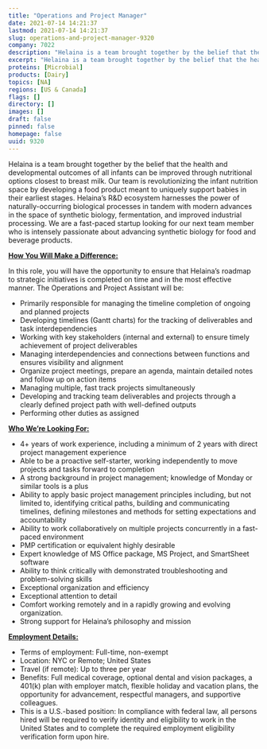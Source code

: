```yaml
---
title: "Operations and Project Manager"
date: 2021-07-14 14:21:37
lastmod: 2021-07-14 14:21:37
slug: operations-and-project-manager-9320
company: 7022
description: "Helaina is a team brought together by the belief that the health and developmental outcomes of all infants can be improved through nutritional options closest to breast milk. Our team is revolutionizing the infant nutrition space by developing a food product meant to uniquely support babies in their earliest stages. Helaina’s R&D ecosystem harnesses the power of naturally-occurring biological processes in tandem with modern advances in the space of synthetic biology, fermentation, and improved industrial processing."
excerpt: "Helaina is a team brought together by the belief that the health and developmental outcomes of all infants can be improved through nutritional options closest to breast milk. Our team is revolutionizing the infant nutrition space by developing a food product meant to uniquely support babies in their earliest stages. Helaina’s R&D ecosystem harnesses the power of naturally-occurring biological processes in tandem with modern advances in the space of synthetic biology, fermentation, and improved industrial processing."
proteins: [Microbial]
products: [Dairy]
topics: [NA]
regions: [US & Canada]
flags: []
directory: []
images: []
draft: false
pinned: false
homepage: false
uuid: 9320
---
```

<p>Helaina is a team brought together by the belief that the health and developmental outcomes of all infants can be improved through nutritional options closest to breast milk. Our team is revolutionizing the infant nutrition space by developing a food product meant to uniquely support babies in their earliest stages. Helaina’s R&D ecosystem harnesses the power of naturally-occurring biological processes in tandem with modern advances in the space of synthetic biology, fermentation, and improved industrial processing. We are a fast-paced startup looking for our next team member who is intensely passionate about advancing synthetic biology for food and beverage products.</p>
<p><strong><u>How You Will Make a Difference:</u></strong></p>
<p>In this role, you will have the opportunity to ensure that Helaina’s roadmap to strategic initiatives is completed on time and in the most effective manner. The Operations and Project Assistant will be:</p>
<ul>
<li>Primarily responsible for managing the timeline completion of ongoing and planned projects </li>
<li>Developing timelines (Gantt charts) for the tracking of deliverables and task interdependencies</li>
<li>Working with key stakeholders (internal and external) to ensure timely achievement of project deliverables</li>
<li>Managing interdependencies and connections between functions and ensures visibility and alignment</li>
<li>Organize project meetings, prepare an agenda, maintain detailed notes and follow up on action items</li>
<li>Managing multiple, fast track projects simultaneously</li>
<li>Developing and tracking team deliverables and projects through a clearly defined project path with well-defined outputs</li>
<li>Performing other duties as assigned</li>
</ul>
<p><strong><u>Who We’re Looking For:</u></strong></p>
<ul>
<li>4+ years of work experience, including a minimum of 2 years with direct project management experience </li>
<li>Able to be a proactive self-starter, working independently to move projects and tasks forward to completion</li>
<li>A strong background in project management; knowledge of Monday or similar tools is a plus</li>
<li>Ability to apply basic project management principles including, but not limited to, identifying critical paths, building and communicating timelines, defining milestones and methods for setting expectations and accountability</li>
<li>Ability to work collaboratively on multiple projects concurrently in a fast-paced environment</li>
<li>PMP certification or equivalent highly desirable</li>
<li>Expert knowledge of MS Office package, MS Project, and SmartSheet software</li>
<li>Ability to think critically with demonstrated troubleshooting and problem-solving skills</li>
<li>Exceptional organization and efficiency</li>
<li>Exceptional attention to detail</li>
<li>Comfort working remotely and in a rapidly growing and evolving organization.</li>
<li>Strong support for Helaina’s philosophy and mission</li>
</ul>
<p><strong><u>Employment Details:</u></strong></p>
<ul>
<li>Terms of employment: Full-time, non-exempt</li>
<li>Location: NYC or Remote; United States </li>
<li>Travel (if remote): Up to three per year </li>
<li>Benefits: Full medical coverage, optional dental and vision packages, a 401(k) plan with employer match, flexible holiday and vacation plans, the opportunity for advancement, respectful managers, and supportive colleagues.</li>
<li>This is a U.S.-based position: In compliance with federal law, all persons hired will be required to verify identity and eligibility to work in the United States and to complete the required employment eligibility verification form upon hire. </li>
</ul>

